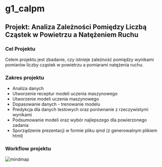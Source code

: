 # g1_calpm

## Projekt: Analiza Zależności Pomiędzy Liczbą Cząstek w Powietrzu a Natężeniem Ruchu

### Cel Projektu

Celem projektu jest zbadanie, czy istnieje zależność pomiędzy wynikami pomiarów liczby cząstek w powietrzu a pomiarami natężenia ruchu.

### Zakres projektu

- Analiza danych
- Utworzenie receptur modeli uczenia maszynowego
- Utworzenie modeli uczenia maszynowego
- Dopasowanie danych - trenowanie modelu
- Predykcja dla danych testowych oraz porównanie z rzeczywistymi wynikami
- Podsumowanie modeli oraz wybór najlepszego dla powierzonego zadania
- Sporządzenie prezentacji w formie pliku qmd (z generowalnym plikiem html)

### Workflow projektu

![mindmap](https://github.com/user-attachments/assets/5865f30e-d375-487f-b5f9-9235f9371ebd)
